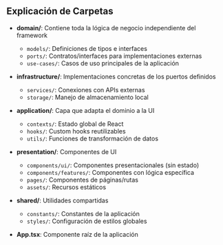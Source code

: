 
## Explicación de Carpetas

- **domain/**: Contiene toda la lógica de negocio independiente del framework
  - `models/`: Definiciones de tipos e interfaces
  - `ports/`: Contratos/interfaces para implementaciones externas
  - `use-cases/`: Casos de uso principales de la aplicación

- **infrastructure/**: Implementaciones concretas de los puertos definidos
  - `services/`: Conexiones con APIs externas
  - `storage/`: Manejo de almacenamiento local

- **application/**: Capa que adapta el dominio a la UI
  - `contexts/`: Estado global de React
  - `hooks/`: Custom hooks reutilizables
  - `utils/`: Funciones de transformación de datos

- **presentation/**: Componentes de UI
  - `components/ui/`: Componentes presentacionales (sin estado)
  - `components/features/`: Componentes con lógica específica
  - `pages/`: Componentes de páginas/rutas
  - `assets/`: Recursos estáticos

- **shared/**: Utilidades compartidas
  - `constants/`: Constantes de la aplicación
  - `styles/`: Configuración de estilos globales

- **App.tsx**: Componente raíz de la aplicación
